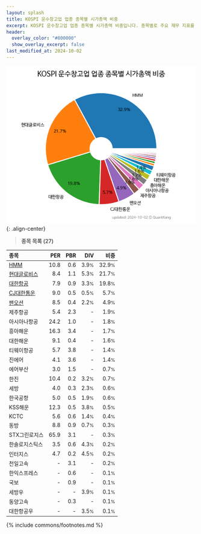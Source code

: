 ```yaml
---
layout: splash
title: KOSPI 운수창고업 업종 종목별 시가총액 비중
excerpt: KOSPI 운수창고업 업종 종목별 시가총액 비중입니다. 종목별로 주요 재무 지표를 함께 표시합니다.
header:
  overlay_color: "#800000"
  show_overlay_excerpt: false
last_modified_at: 2024-10-02
---
```



![KOSPI 운수창고업 업종 종목별 시가총액 비중](/stats/sector/images/kospi_업종_운수창고업_종목.png){: .align-center}


> **종목 목록 (27)**<a id="list"></a>

| **종목** | **PER** | **PBR** | **DIV** | **비중** |
| :------- | ------: | ------: | ------: | -------: |
| [HMM](/011200/) | 10.8 | 0.6 | 3.9<small>%</small> | 32.9<small>%</small> |
| [현대글로비스](/086280/) | 8.4 | 1.1 | 5.3<small>%</small> | 21.7<small>%</small> |
| [대한항공](/003490/) | 7.9 | 0.9 | 3.3<small>%</small> | 19.8<small>%</small> |
| [CJ대한통운](/000120/) | 9.0 | 0.5 | 0.5<small>%</small> | 5.7<small>%</small> |
| [팬오션](/028670/) | 8.5 | 0.4 | 2.2<small>%</small> | 4.9<small>%</small> |
| 제주항공 | 5.4 | 2.3 | - | 1.9<small>%</small> |
| 아시아나항공 | 24.2 | 1.0 | - | 1.8<small>%</small> |
| 흥아해운 | 16.3 | 3.4 | - | 1.7<small>%</small> |
| 대한해운 | 9.1 | 0.4 | - | 1.6<small>%</small> |
| 티웨이항공 | 5.7 | 3.8 | - | 1.4<small>%</small> |
| 진에어 | 4.1 | 3.6 | - | 1.4<small>%</small> |
| 에어부산 | 3.0 | 1.5 | - | 0.7<small>%</small> |
| 한진 | 10.4 | 0.2 | 3.2<small>%</small> | 0.7<small>%</small> |
| 세방 | 4.0 | 0.3 | 2.3<small>%</small> | 0.6<small>%</small> |
| 한국공항 | 5.0 | 0.5 | 1.9<small>%</small> | 0.6<small>%</small> |
| KSS해운 | 12.3 | 0.5 | 3.8<small>%</small> | 0.5<small>%</small> |
| KCTC | 5.6 | 0.6 | 1.4<small>%</small> | 0.4<small>%</small> |
| 동방 | 8.8 | 0.9 | 0.7<small>%</small> | 0.3<small>%</small> |
| STX그린로지스 | 65.9 | 3.1 | - | 0.3<small>%</small> |
| 한솔로지스틱스 | 3.5 | 0.6 | 4.3<small>%</small> | 0.2<small>%</small> |
| 인터지스 | 4.7 | 0.2 | 4.5<small>%</small> | 0.2<small>%</small> |
| 천일고속 | - | 3.1 | - | 0.2<small>%</small> |
| 한익스프레스 | - | 0.6 | - | 0.1<small>%</small> |
| 국보 | - | 0.9 | - | 0.1<small>%</small> |
| 세방우 | - | - | 3.9<small>%</small> | 0.1<small>%</small> |
| 동양고속 | - | 0.3 | - | 0.1<small>%</small> |
| 대한항공우 | - | - | 3.5<small>%</small> | 0.1<small>%</small> |

{% include commons/footnotes.md %}